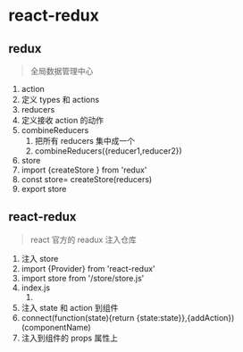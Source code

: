 # react-redux

## redux

> 全局数据管理中心

1. action
2. 定义 types 和 actions
3. reducers
4. 定义接收 action 的动作
5. combineReducers
   1. 把所有 reducers 集中成一个
   2. combineReducers({reducer1,reducer2})
6. store
7. import {createStore } from 'redux'
8. const store= createStore(reducers)
9. export store

## react-redux

> react 官方的 readux 注入仓库

1. 注入 store
1. import {Provider} from 'react-redux'
1. import store from '/store/store.js'
1. index.js
   1. <Provider store={store}><App/></Provider>
1. 注入 state 和 action 到组件
1. connect(function(state){return {state:state}},{addAction})(componentName)
1. 注入到组件的 props 属性上
